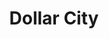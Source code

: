 ---
title: "Dollar City"
url: /san-miguel/dollar-city-alameda-roosevelt-carretera-panamericana/
shop: Kramladen
---